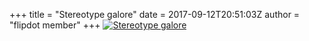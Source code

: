 +++
title = "Stereotype galore"
date = 2017-09-12T20:51:03Z
author = "flipdot member"
+++
[![Stereotype
galore](https://flipdot.org/blog/uploads/20170912_204143.serendipityThumb.jpg)](https://flipdot.org/blog/uploads/20170912_204143.jpg)
